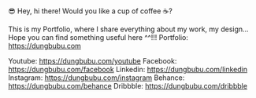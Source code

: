 😎 Hey, hi there!
Would you like a cup of coffee ☕?

This is my Portfolio, where I share everything about my work, my design...
Hope you can find something useful here ^^!!!
Portfolio: https://dungbubu.com

Youtube:   https://dungbubu.com/youtube
Facebook:  https://dungbubu.com/facebook
Linkedin:  https://dungbubu.com/linkedin
Instagram: https://dungbubu.com/instagram
Behance:   https://dungbubu.com/behance
Dribbble:  https://dungbubu.com/dribbble
